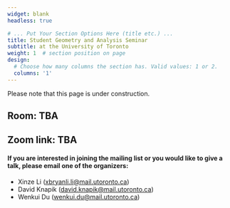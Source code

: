 ```yaml
---
widget: blank
headless: true

# ... Put Your Section Options Here (title etc.) ...
title: Student Geometry and Analysis Seminar
subtitle: at the University of Toronto
weight: 1  # section position on page
design:
  # Choose how many columns the section has. Valid values: 1 or 2.
  columns: '1'
---
```

Please note that this page is under construction.

## Room: TBA
## Zoom link: TBA

#### If you are interested in joining the mailing list or you would like to give a talk, please email one of the organizers:
- Xinze Li (xbryanli.li@mail.utoronto.ca)
- David Knapik (david.knapik@mail.utoronto.ca)
- Wenkui Du (wenkui.du@mail.utoronto.ca)
